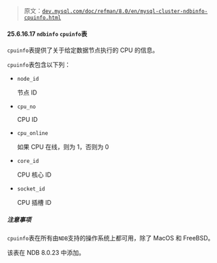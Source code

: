 > 原文：[`dev.mysql.com/doc/refman/8.0/en/mysql-cluster-ndbinfo-cpuinfo.html`](https://dev.mysql.com/doc/refman/8.0/en/mysql-cluster-ndbinfo-cpuinfo.html)

#### 25.6.16.17 `ndbinfo` `cpuinfo`表

`cpuinfo`表提供了关于给定数据节点执行的 CPU 的信息。

`cpuinfo`表包含以下列：

+   `node_id`

    节点 ID

+   `cpu_no`

    CPU ID

+   `cpu_online`

    如果 CPU 在线，则为 1，否则为 0

+   `core_id`

    CPU 核心 ID

+   `socket_id`

    CPU 插槽 ID

##### 注意事项

`cpuinfo`表在所有由`NDB`支持的操作系统上都可用，除了 MacOS 和 FreeBSD。

该表在 NDB 8.0.23 中添加。
